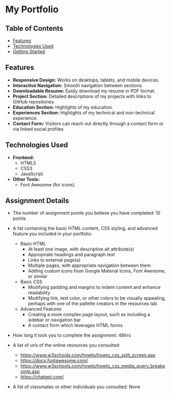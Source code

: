# My Portfolio

## Table of Contents
- [Features](#features)
- [Technologies Used](#technologies-used)
- [Getting Started](#getting-started)

## Features
- **Responsive Design:** Works on desktops, tablets, and mobile devices.
- **Interactive Navigation:** Smooth navigation between sections.
- **Downloadable Resume:** Easily download my resume in PDF format.
- **Project Section:** Detailed descriptions of my projects with links to GitHub repositories.
- **Education Section:** Highlights of my education.
- **Experiences Section:** Highlights of my technical and non-technical experience.
- **Contact Form:** Visitors can reach out directly through a contact form or via linked social profiles.

## Technologies Used

- **Frontend:**
  - HTML5
  - CSS3
  - JavaScript
- **Other Tools:**
  - Font Awesome (for icons)

## Assignment Details
- The number of assignment points you believe you have completed: 10 points

- A list containing the basic HTML content, CSS styling, and advanced feature you included in your portfolio:
  - Basic HTML
    - At least one image, with descriptive alt attribute(s)
    - Appropriate headings and paragraph text
    - Links to external page(s)
    - Multiple pages, with appropriate navigation between them
    - Adding custom icons from Google Material Icons, Font Awesome, or similar
  - Basic CSS
    - Modifying padding and margins to indent content and enhance readability
    - Modifying link, text color, or other colors to be visually appealing, perhaps with one of the pallette creators in the resources tab 
  - Advanced Features
    - Creating a more complex page layout, such as including a sidebar or navigation bar
    - A contact form which leverages HTML forms
      
- How long it took you to complete the assignment: 48hrs
  
- A list of urls of the online resources you consulted:
  - https://www.w3schools.com/howto/howto_css_split_screen.asp
  - https://docs.fontawesome.com/
  - https://www.w3schools.com/howto/howto_css_media_query_breakpoints.asp
  - https://chatgpt.com/
    
- A list of classmates or other individuals you consulted: None
